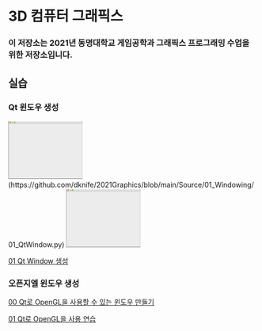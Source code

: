 # 3D 컴퓨터 그래픽스
### 이 저장소는 2021년 동명대학교 게임공학과 그래픽스 프로그래밍 수업을 위한 저장소입니다.

## 실습 ##

### Qt 윈도우 생성
<p align="left">
  <img src="Source/01_Windowing/images/00_firstQT.png" width=150px>(https://github.com/dknife/2021Graphics/blob/main/Source/01_Windowing/01_QtWindow.py)
  <img src="Source/01_Windowing/images/00_firstQT.png" width=150px>
</p>

[01 Qt Window 생성](https://github.com/dknife/2021Graphics/blob/main/Source/01_Windowing/01_QtWindow.py)

### 오픈지엘 윈도우 생성
[00 Qt로 OpenGL을 사용할 수 있는 윈도우 만들기](https://github.com/dknife/2021Graphics/blob/main/Source/Ex01_00_WindowWQt.py)

[01 Qt로 OpenGL을 사용 연습](https://github.com/dknife/2021Graphics/blob/main/Source/Ex01_00_WindowWQt.py)

